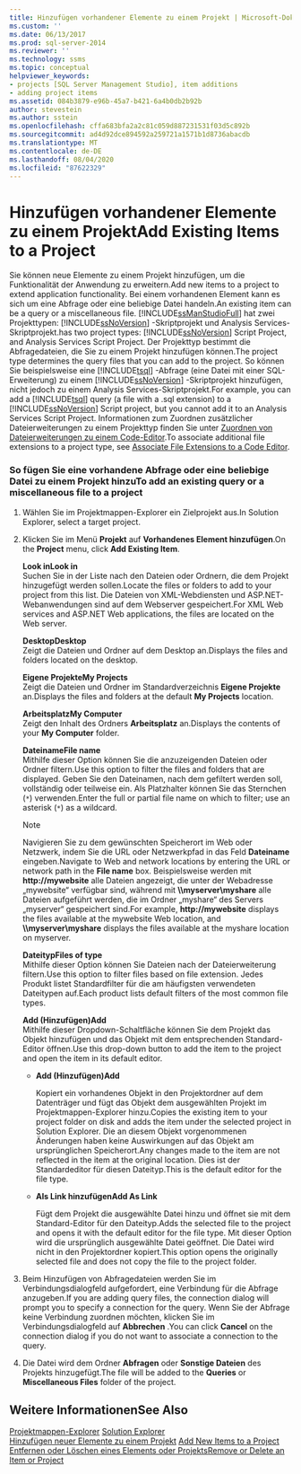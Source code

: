 ```yaml
---
title: Hinzufügen vorhandener Elemente zu einem Projekt | Microsoft-Dokumentation
ms.custom: ''
ms.date: 06/13/2017
ms.prod: sql-server-2014
ms.reviewer: ''
ms.technology: ssms
ms.topic: conceptual
helpviewer_keywords:
- projects [SQL Server Management Studio], item additions
- adding project items
ms.assetid: 084b3879-e96b-45a7-b421-6a4b0db2b92b
author: stevestein
ms.author: sstein
ms.openlocfilehash: cffa683bfa2a2c81c059d887231531f03d5c892b
ms.sourcegitcommit: ad4d92dce894592a259721a1571b1d8736abacdb
ms.translationtype: MT
ms.contentlocale: de-DE
ms.lasthandoff: 08/04/2020
ms.locfileid: "87622329"
---
```

# <a name="add-existing-items-to-a-project"></a><span data-ttu-id="4d7d6-102">Hinzufügen vorhandener Elemente zu einem Projekt</span><span class="sxs-lookup"><span data-stu-id="4d7d6-102">Add Existing Items to a Project</span></span>
  <span data-ttu-id="4d7d6-103">Sie können neue Elemente zu einem Projekt hinzufügen, um die Funktionalität der Anwendung zu erweitern.</span><span class="sxs-lookup"><span data-stu-id="4d7d6-103">Add new items to a project to extend application functionality.</span></span> <span data-ttu-id="4d7d6-104">Bei einem vorhandenen Element kann es sich um eine Abfrage oder eine beliebige Datei handeln.</span><span class="sxs-lookup"><span data-stu-id="4d7d6-104">An existing item can be a query or a miscellaneous file.</span></span> [!INCLUDE[ssManStudioFull](../../includes/ssmanstudiofull-md.md)] <span data-ttu-id="4d7d6-105">hat zwei Projekttypen: [!INCLUDE[ssNoVersion](../../includes/ssnoversion-md.md)] -Skriptprojekt und Analysis Services-Skriptprojekt.</span><span class="sxs-lookup"><span data-stu-id="4d7d6-105">has two project types: [!INCLUDE[ssNoVersion](../../includes/ssnoversion-md.md)] Script Project, and Analysis Services Script Project.</span></span> <span data-ttu-id="4d7d6-106">Der Projekttyp bestimmt die Abfragedateien, die Sie zu einem Projekt hinzufügen können.</span><span class="sxs-lookup"><span data-stu-id="4d7d6-106">The project type determines the query files that you can add to the project.</span></span> <span data-ttu-id="4d7d6-107">So können Sie beispielsweise eine [!INCLUDE[tsql](../../includes/tsql-md.md)] -Abfrage (eine Datei mit einer SQL-Erweiterung) zu einem [!INCLUDE[ssNoVersion](../../includes/ssnoversion-md.md)] -Skriptprojekt hinzufügen, nicht jedoch zu einem Analysis Services-Skriptprojekt.</span><span class="sxs-lookup"><span data-stu-id="4d7d6-107">For example, you can add a [!INCLUDE[tsql](../../includes/tsql-md.md)] query (a file with a .sql extension) to a [!INCLUDE[ssNoVersion](../../includes/ssnoversion-md.md)] Script project, but you cannot add it to an Analysis Services Script Project.</span></span> <span data-ttu-id="4d7d6-108">Informationen zum Zuordnen zusätzlicher Dateierweiterungen zu einem Projekttyp finden Sie unter [Zuordnen von Dateierweiterungen zu einem Code-Editor](../../relational-databases/scripting/associate-file-extensions-to-a-code-editor.md).</span><span class="sxs-lookup"><span data-stu-id="4d7d6-108">To associate additional file extensions to a project type, see [Associate File Extensions to a Code Editor](../../relational-databases/scripting/associate-file-extensions-to-a-code-editor.md).</span></span>  
  
### <a name="to-add-an-existing-query-or-a-miscellaneous-file-to-a-project"></a><span data-ttu-id="4d7d6-109">So fügen Sie eine vorhandene Abfrage oder eine beliebige Datei zu einem Projekt hinzu</span><span class="sxs-lookup"><span data-stu-id="4d7d6-109">To add an existing query or a miscellaneous file to a project</span></span>  
  
1.  <span data-ttu-id="4d7d6-110">Wählen Sie im Projektmappen-Explorer ein Zielprojekt aus.</span><span class="sxs-lookup"><span data-stu-id="4d7d6-110">In Solution Explorer, select a target project.</span></span>  
  
2.  <span data-ttu-id="4d7d6-111">Klicken Sie im Menü **Projekt** auf **Vorhandenes Element hinzufügen**.</span><span class="sxs-lookup"><span data-stu-id="4d7d6-111">On the **Project** menu, click **Add Existing Item**.</span></span>  
  
     <span data-ttu-id="4d7d6-112">**Look in**</span><span class="sxs-lookup"><span data-stu-id="4d7d6-112">**Look in**</span></span>  
     <span data-ttu-id="4d7d6-113">Suchen Sie in der Liste nach den Dateien oder Ordnern, die dem Projekt hinzugefügt werden sollen.</span><span class="sxs-lookup"><span data-stu-id="4d7d6-113">Locate the files or folders to add to your project from this list.</span></span> <span data-ttu-id="4d7d6-114">Die Dateien von XML-Webdiensten und ASP.NET-Webanwendungen sind auf dem Webserver gespeichert.</span><span class="sxs-lookup"><span data-stu-id="4d7d6-114">For XML Web services and ASP.NET Web applications, the files are located on the Web server.</span></span>  
  
     <span data-ttu-id="4d7d6-115">**Desktop**</span><span class="sxs-lookup"><span data-stu-id="4d7d6-115">**Desktop**</span></span>  
     <span data-ttu-id="4d7d6-116">Zeigt die Dateien und Ordner auf dem Desktop an.</span><span class="sxs-lookup"><span data-stu-id="4d7d6-116">Displays the files and folders located on the desktop.</span></span>  
  
     <span data-ttu-id="4d7d6-117">**Eigene Projekte**</span><span class="sxs-lookup"><span data-stu-id="4d7d6-117">**My Projects**</span></span>  
     <span data-ttu-id="4d7d6-118">Zeigt die Dateien und Ordner im Standardverzeichnis **Eigene Projekte** an.</span><span class="sxs-lookup"><span data-stu-id="4d7d6-118">Displays the files and folders at the default **My Projects** location.</span></span>  
  
     <span data-ttu-id="4d7d6-119">**Arbeitsplatz**</span><span class="sxs-lookup"><span data-stu-id="4d7d6-119">**My Computer**</span></span>  
     <span data-ttu-id="4d7d6-120">Zeigt den Inhalt des Ordners **Arbeitsplatz** an.</span><span class="sxs-lookup"><span data-stu-id="4d7d6-120">Displays the contents of your **My Computer** folder.</span></span>  
  
     <span data-ttu-id="4d7d6-121">**Dateiname**</span><span class="sxs-lookup"><span data-stu-id="4d7d6-121">**File name**</span></span>  
     <span data-ttu-id="4d7d6-122">Mithilfe dieser Option können Sie die anzuzeigenden Dateien oder Ordner filtern.</span><span class="sxs-lookup"><span data-stu-id="4d7d6-122">Use this option to filter the files and folders that are displayed.</span></span> <span data-ttu-id="4d7d6-123">Geben Sie den Dateinamen, nach dem gefiltert werden soll, vollständig oder teilweise ein. Als Platzhalter können Sie das Sternchen (`*`) verwenden.</span><span class="sxs-lookup"><span data-stu-id="4d7d6-123">Enter the full or partial file name on which to filter; use an asterisk (`*`) as a wildcard.</span></span>  
  
    > [!NOTE]  
    >  <span data-ttu-id="4d7d6-124">Navigieren Sie zu dem gewünschten Speicherort im Web oder Netzwerk, indem Sie die URL oder Netzwerkpfad in das Feld **Dateiname** eingeben.</span><span class="sxs-lookup"><span data-stu-id="4d7d6-124">Navigate to Web and network locations by entering the URL or network path in the **File name** box.</span></span> <span data-ttu-id="4d7d6-125">Beispielsweise werden mit **http://mywebsite** alle Dateien angezeigt, die unter der Webadresse „mywebsite“ verfügbar sind, während mit **\\\myserver\myshare** alle Dateien aufgeführt werden, die im Ordner „myshare“ des Servers „myserver“ gespeichert sind.</span><span class="sxs-lookup"><span data-stu-id="4d7d6-125">For example, **http://mywebsite** displays the files available at the mywebsite Web location, and **\\\myserver\myshare** displays the files available at the myshare location on myserver.</span></span>  
  
     <span data-ttu-id="4d7d6-126">**Dateityp**</span><span class="sxs-lookup"><span data-stu-id="4d7d6-126">**Files of type**</span></span>  
     <span data-ttu-id="4d7d6-127">Mithilfe dieser Option können Sie Dateien nach der Dateierweiterung filtern.</span><span class="sxs-lookup"><span data-stu-id="4d7d6-127">Use this option to filter files based on file extension.</span></span> <span data-ttu-id="4d7d6-128">Jedes Produkt listet Standardfilter für die am häufigsten verwendeten Dateitypen auf.</span><span class="sxs-lookup"><span data-stu-id="4d7d6-128">Each product lists default filters of the most common file types.</span></span>  
  
     <span data-ttu-id="4d7d6-129">**Add (Hinzufügen)**</span><span class="sxs-lookup"><span data-stu-id="4d7d6-129">**Add**</span></span>  
     <span data-ttu-id="4d7d6-130">Mithilfe dieser Dropdown-Schaltfläche können Sie dem Projekt das Objekt hinzufügen und das Objekt mit dem entsprechenden Standard-Editor öffnen.</span><span class="sxs-lookup"><span data-stu-id="4d7d6-130">Use this drop-down button to add the item to the project and open the item in its default editor.</span></span>  
  
    -   <span data-ttu-id="4d7d6-131">**Add (Hinzufügen)**</span><span class="sxs-lookup"><span data-stu-id="4d7d6-131">**Add**</span></span>  
  
         <span data-ttu-id="4d7d6-132">Kopiert ein vorhandenes Objekt in den Projektordner auf dem Datenträger und fügt das Objekt dem ausgewählten Projekt im Projektmappen-Explorer hinzu.</span><span class="sxs-lookup"><span data-stu-id="4d7d6-132">Copies the existing item to your project folder on disk and adds the item under the selected project in Solution Explorer.</span></span> <span data-ttu-id="4d7d6-133">Die an diesem Objekt vorgenommenen Änderungen haben keine Auswirkungen auf das Objekt am ursprünglichen Speicherort.</span><span class="sxs-lookup"><span data-stu-id="4d7d6-133">Any changes made to the item are not reflected in the item at the original location.</span></span> <span data-ttu-id="4d7d6-134">Dies ist der Standardeditor für diesen Dateityp.</span><span class="sxs-lookup"><span data-stu-id="4d7d6-134">This is the default editor for the file type.</span></span>  
  
    -   <span data-ttu-id="4d7d6-135">**Als Link hinzufügen**</span><span class="sxs-lookup"><span data-stu-id="4d7d6-135">**Add As Link**</span></span>  
  
         <span data-ttu-id="4d7d6-136">Fügt dem Projekt die ausgewählte Datei hinzu und öffnet sie mit dem Standard-Editor für den Dateityp.</span><span class="sxs-lookup"><span data-stu-id="4d7d6-136">Adds the selected file to the project and opens it with the default editor for the file type.</span></span> <span data-ttu-id="4d7d6-137">Mit dieser Option wird die ursprünglich ausgewählte Datei geöffnet. Die Datei wird nicht in den Projektordner kopiert.</span><span class="sxs-lookup"><span data-stu-id="4d7d6-137">This option opens the originally selected file and does not copy the file to the project folder.</span></span>  
  
3.  <span data-ttu-id="4d7d6-138">Beim Hinzufügen von Abfragedateien werden Sie im Verbindungsdialogfeld aufgefordert, eine Verbindung für die Abfrage anzugeben.</span><span class="sxs-lookup"><span data-stu-id="4d7d6-138">If you are adding query files, the connection dialog will prompt you to specify a connection for the query.</span></span> <span data-ttu-id="4d7d6-139">Wenn Sie der Abfrage keine Verbindung zuordnen möchten, klicken Sie im Verbindungsdialogfeld auf **Abbrechen** .</span><span class="sxs-lookup"><span data-stu-id="4d7d6-139">You can click **Cancel** on the connection dialog if you do not want to associate a connection to the query.</span></span>  
  
4.  <span data-ttu-id="4d7d6-140">Die Datei wird dem Ordner **Abfragen** oder **Sonstige Dateien** des Projekts hinzugefügt.</span><span class="sxs-lookup"><span data-stu-id="4d7d6-140">The file will be added to the **Queries** or **Miscellaneous Files** folder of the project.</span></span>  
  
## <a name="see-also"></a><span data-ttu-id="4d7d6-141">Weitere Informationen</span><span class="sxs-lookup"><span data-stu-id="4d7d6-141">See Also</span></span>  
 <span data-ttu-id="4d7d6-142">[Projektmappen-Explorer](solution-explorer.md) </span><span class="sxs-lookup"><span data-stu-id="4d7d6-142">[Solution Explorer](solution-explorer.md) </span></span>  
 <span data-ttu-id="4d7d6-143">[Hinzufügen neuer Elemente zu einem Projekt](add-new-items-to-a-project.md) </span><span class="sxs-lookup"><span data-stu-id="4d7d6-143">[Add New Items to a Project](add-new-items-to-a-project.md) </span></span>  
 [<span data-ttu-id="4d7d6-144">Entfernen oder Löschen eines Elements oder Projekts</span><span class="sxs-lookup"><span data-stu-id="4d7d6-144">Remove or Delete an Item or Project</span></span>](remove-or-delete-an-item-or-project.md)  
  
  
